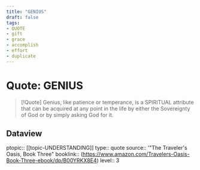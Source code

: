 ```yaml
---
title: "GENIUS"
draft: false
tags:
- QUOTE
- gift
- grace
- accomplish
- effort
- duplicate
---
```


# Quote: GENIUS
> [!Quote]
> Genius, like patience or temperance, is a SPIRITUAL attribute that can be acquired at any point in the life by either the Sovereignty of God or by simply asking God for it.

## Dataview
ptopic:: [[topic-UNDERSTANDING]]
type:: quote
source:: '"The Traveler's Oasis, Book Three"
booklink:: (https://www.amazon.com/Travelers-Oasis-Book-Three-ebook/dp/B00YRKX8E4)
level:: 3

